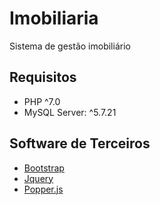 # Imobiliaria
Sistema de gestão imobiliário

## Requisitos
* PHP ^7.0
* MySQL Server: ^5.7.21

## Software de Terceiros
* [Bootstrap](https://getbootstrap.com/ "Clique aqui para ir para o site oficial.")
* [Jquery](https://jquery.com/ "Clique aqui para ir para o site oficial.")
* [Popper.js](https://popper.js.org/ "Clique aqui para ir para o site oficial.")
